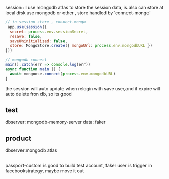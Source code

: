 session : I use mongodb atlas to store the session data, is also can store at local disk use mongodb or other ,
store handled by 'connect-mongo' 
```js
// in session store , connect-mongo 
 app.use(session({
  secret: process.env.sessionSecret,
  resave: false,
  saveUninitialized: false,
  store: MongoStore.create({ mongoUrl: process.env.mongodbURL })
}))
```
```js
// mongodb connect
main().catch(err => console.log(err))
async function main () {
  await mongoose.connect(process.env.mongodbURL)
}
```
the session will auto update when relogin with save user,and if expire will auto delete fron db, so its good


## test 
dbserver: mongodb-memory-server
data: faker
## product
dbserver:mongodb atlas



##
passport-custom is good to build test account,
faker user is trigger in facebookstrategy, maybe move it out